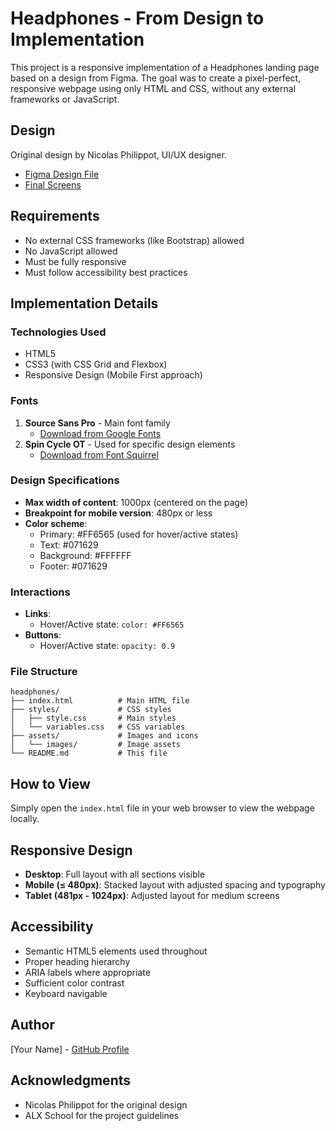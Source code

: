 # Headphones - From Design to Implementation

This project is a responsive implementation of a Headphones landing page based on a design from Figma. The goal was to create a pixel-perfect, responsive webpage using only HTML and CSS, without any external frameworks or JavaScript.

## Design

Original design by Nicolas Philippot, UI/UX designer.
- [Figma Design File](https://www.figma.com/file/YOUR_FIGMA_LINK)
- [Final Screens](https://www.figma.com/file/YOUR_FIGMA_LINK/screens)

## Requirements

- No external CSS frameworks (like Bootstrap) allowed
- No JavaScript allowed
- Must be fully responsive
- Must follow accessibility best practices

## Implementation Details

### Technologies Used
- HTML5
- CSS3 (with CSS Grid and Flexbox)
- Responsive Design (Mobile First approach)

### Fonts
1. **Source Sans Pro** - Main font family
   - [Download from Google Fonts](https://fonts.google.com/specimen/Source+Sans+Pro)
2. **Spin Cycle OT** - Used for specific design elements
   - [Download from Font Squirrel](https://www.fontsquirrel.com/fonts/spin-cycle-ot)

### Design Specifications
- **Max width of content**: 1000px (centered on the page)
- **Breakpoint for mobile version**: 480px or less
- **Color scheme**: 
  - Primary: #FF6565 (used for hover/active states)
  - Text: #071629
  - Background: #FFFFFF
  - Footer: #071629

### Interactions
- **Links**: 
  - Hover/Active state: `color: #FF6565`
- **Buttons**:
  - Hover/Active state: `opacity: 0.9`

### File Structure
```
headphones/
├── index.html          # Main HTML file
├── styles/             # CSS styles
│   ├── style.css       # Main styles
│   └── variables.css   # CSS variables
├── assets/             # Images and icons
│   └── images/         # Image assets
└── README.md           # This file
```

## How to View
Simply open the `index.html` file in your web browser to view the webpage locally.

## Responsive Design
- **Desktop**: Full layout with all sections visible
- **Mobile (≤ 480px)**: Stacked layout with adjusted spacing and typography
- **Tablet (481px - 1024px)**: Adjusted layout for medium screens

## Accessibility
- Semantic HTML5 elements used throughout
- Proper heading hierarchy
- ARIA labels where appropriate
- Sufficient color contrast
- Keyboard navigable

## Author
[Your Name] - [GitHub Profile](https://github.com/yourusername)

## Acknowledgments
- Nicolas Philippot for the original design
- ALX School for the project guidelines
